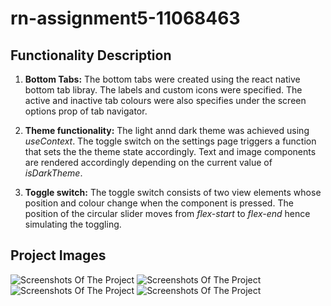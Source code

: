 # rn-assignment5-11068463

## Functionality Description

1. **Bottom Tabs:** The bottom tabs were created using the react native bottom tab libray. The labels and custom icons were specified. The active and inactive tab colours were also specifies under the screen options prop of tab navigator.

2. **Theme functionality:** The light annd dark theme was achieved using _useContext_.  The toggle switch on the settings page triggers a function that sets the the theme state accordingly. Text and image components are rendered accordingly depending on the current value of _isDarkTheme_.

3. **Toggle switch:** The toggle switch consists of two view elements whose position and colour change when the component is pressed. The position of the circular slider moves from _flex-start_ to _flex-end_ hence simulating the toggling.

## Project Images

![Screenshots Of The Project](./assets/0b.jpg)
![Screenshots Of The Project](./assets/0d.jpg)
![Screenshots Of The Project](./assets/1b.jpg)
![Screenshots Of The Project](./assets/1d.jpg)
